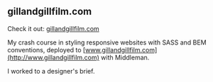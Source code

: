 ## gillandgillfilm.com

Check it out: [gillandgillfilm.com](http://www.gillandgillfilm.com/)

My crash course in styling responsive websites with SASS and BEM conventions, deployed to [www.gillandgillfilm.com](http://www.gillandgillfilm.com) with Middleman.

I worked to a designer's brief.
